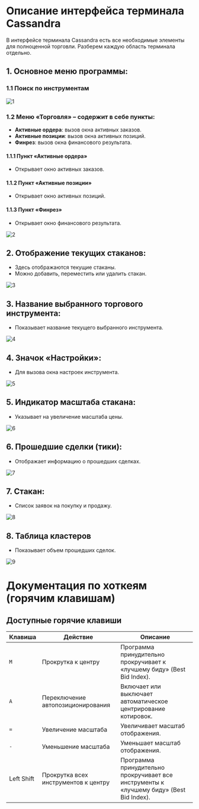 # Описание интерфейса терминала Cassandra

В интерфейсе терминала Cassandra есть все необходимые элементы для полноценной торговли. Разберем каждую область терминала отдельно.

## 1. Основное меню программы:

### 1.1 Поиск по инструментам

![1](images/Pasted%20image%2020250416093558.png)
### 1.2 Меню «Торговля» – содержит в себе пункты:
- **Активные ордера**: вызов окна активных заказов.
- **Активные позиции**: вызов окна активных позиций.
- **Финрез**: вызов окна финансового результата.

#### 1.1.1 Пункт «Активные ордера»
- Открывает окно активных заказов.

#### 1.1.2 Пункт «Активные позиции»
- Открывает окно активных позиций.

#### 1.1.3 Пункт «Финрез»
- Открывает окно финансового результата.

![2](images/Pasted%20image%2020250416092349.png)
## 2. Отображение текущих стаканов:
- Здесь отображаются текущие стаканы.
- Можно добавить, переместить или удалить стакан.

![3](images/Pasted%20image%2020250416093750.png)
## 3. Название выбранного торгового инструмента:
- Показывает название текущего выбранного инструмента.

![4](images/Pasted%20image%2020250416093829.png)
## 4. Значок «Настройки»:
- Для вызова окна настроек инструмента.

![5](images/Pasted%20image%2020250416093857.png)
## 5. Индикатор масштаба стакана:
- Указывает на увеличение масштаба цены.

![6](images/Pasted%20image%2020250416094005.png)

## 6. Прошедшие сделки (тики):
- Отображает информацию о прошедших сделках.

![7](images/Pasted%20image%2020250416094030.png)

## 7. Стакан:
- Список заявок на покупку и продажу.

![8](images/Pasted%20image%2020250416094108.png)

## 8. Таблица кластеров
- Показывает объем прошедших сделок.

![9](images/Pasted%20image%2020250416094230.png)

#  Документация по хоткеям (горячим клавишам)

##  Доступные горячие клавиши

| Клавиша    | Действие                             | Описание                                                                                |
| ---------- | ------------------------------------ | --------------------------------------------------------------------------------------- |
| `M`        | Прокрутка к центру                   | Программа принудительно прокручивает к «лучшему биду» (Best Bid Index).                 |
| `A`        | Переключение автопозиционирования    | Включает или выключает автоматическое центрирование котировок.                          |
| `=`        | Увеличение масштаба                  | Увеличивает масштаб отображения.                                                        |
| `-`        | Уменьшение масштаба                  | Уменьшает масштаб отображения.                                                          |
| Left Shift | Прокрутка всех инструментов к центру | Программа принудительно прокручивает все инструменты к «лучшему биду» (Best Bid Index). |
